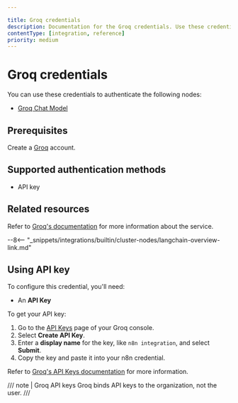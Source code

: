 ```yaml
---

title: Groq credentials
description: Documentation for the Groq credentials. Use these credentials to authenticate Groq in n8n, a workflow automation platform.
contentType: [integration, reference]
priority: medium
---
```


# Groq credentials

You can use these credentials to authenticate the following nodes:

* [Groq Chat Model](/integrations/builtin/cluster-nodes/sub-nodes/n8n-nodes-langchain.lmchatgroq.md)

## Prerequisites

Create a [Groq](https://groq.com/) account.

## Supported authentication methods

- API key

## Related resources

Refer to [Groq's documentation](https://console.groq.com/docs/quickstart) for more information about the service.

--8<-- "_snippets/integrations/builtin/cluster-nodes/langchain-overview-link.md"

## Using API key

To configure this credential, you'll need:

- An **API Key**

To get your API key:

1. Go to the [API Keys](https://console.groq.com/keys) page of your Groq console.
2. Select **Create API Key**.
3. Enter a **display name** for the key, like `n8n integration`, and select **Submit**.
4. Copy the key and paste it into your n8n credential.

Refer to [Groq's API Keys documentation](https://console.groq.com/docs/quickstart) for more information.

/// note | Groq API keys
Groq binds API keys to the organization, not the user.
///
